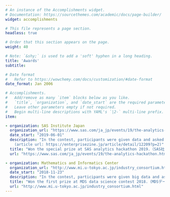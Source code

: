 ```yaml
---
# An instance of the Accomplishments widget.
# Documentation: https://sourcethemes.com/academic/docs/page-builder/
widget: accomplishments

# This file represents a page section.
headless: true

# Order that this section appears on the page.
weight: 40

# Note: `&shy;` is used to add a 'soft' hyphen in a long heading.
title: 'Awards'
subtitle:

# Date format
#   Refer to https://wowchemy.com/docs/customization/#date-format
date_format: Jan 2006

# Accomplishments.
#   Add/remove as many `item` blocks below as you like.
#   `title`, `organization`, and `date_start` are the required parameters.
#   Leave other parameters empty if not required.
#   Begin multi-line descriptions with YAML's `|2-` multi-line prefix.
item:

- organization: SAS Institute Japan
  organization_url: "https://www.sas.com/ja_jp/events/19/the-analytics-hackathon.html#agenda.html"
  date_start: "2019-06-01"
  description: "In the contest, participants were given data and asked to construct machine learning system with high accuracy. 
    (article url: https://enterprisezine.jp/article/detail/12209?p=2)"
  title: "Won the special prize at SAS analytics hackathon 2019.（SAS社のThe Analytics Hackathon 2019にて特別賞）"
  url: "https://www.sas.com/ja_jp/events/19/the-analytics-hackathon.html#agenda.html"

- organization: Mathematics and Informatics Center
  organization_url: "http://www.mi.u-tokyo.ac.jp/industry_consortium.html"
  date_start: "2018-11-23"
  description: "In the contest, participants were given big data and asked to perform value-generating analysis freely. Our group won the first prize and we were able to submit a paper. See the publication section."
  title: "Won the first prize at MDS data science contest 2018.（MDSデータサイエンスコンテストで優勝）"
  url: "http://www.mi.u-tokyo.ac.jp/industry_consortium.html"
---
```

